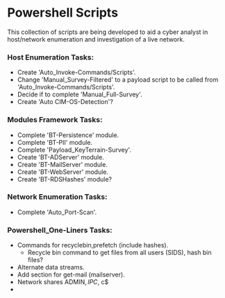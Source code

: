 # Powershell Scripts

This collection of scripts are being developed to aid a cyber analyst in host/network enumeration and investigation of a live network.

### **Host Enumeration Tasks:**
- Create 'Auto_Invoke-Commands/Scripts'.
- Change 'Manual_Survey-Filtered' to a payload script to be called from 'Auto_Invoke-Commands/Scripts'.
- Decide if to complete 'Manual_Full-Survey'.
- Create 'Auto CIM-OS-Detection'?

### **Modules Framework Tasks:**
- Complete 'BT-Persistence' module.
- Complete 'BT-PII' module.
- Complete 'Payload_KeyTerrain-Survey'.
- Create 'BT-ADServer' module.
- Create 'BT-MailServer' module.
- Create 'BT-WebServer' module.
- Create 'BT-RDSHashes' module?

### **Network Enumeration Tasks:**
- Complete 'Auto_Port-Scan'.

### **Powershell_One-Liners Tasks:**
- Commands for recyclebin,prefetch (include hashes).
  - Recycle bin command to get files from all users (SIDS), hash bin files?
- Alternate data streams.
- Add section for get-mail (mailserver).
- Network shares ADMIN$, IPC$, c$
- 